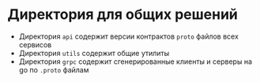 # Директория для общих решений 

* Директория `api` содержит версии контрактов `proto` файлов всех сервисов
* Директория `utils` содержит общие утилиты  
* Директория `grpc` содержит сгенерированные клиенты и серверы на go по `.proto` файлам